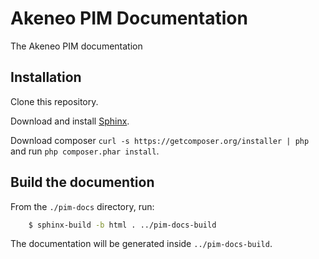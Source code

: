 Akeneo PIM Documentation
========================

The Akeneo PIM documentation

Installation
------------

Clone this repository.

Download and install [Sphinx](http://sphinx-doc.org/).

Download composer `curl -s https://getcomposer.org/installer | php` and run `php composer.phar install`.

Build the documention
---------------------

From the `./pim-docs` directory, run:

``` bash
    $ sphinx-build -b html . ../pim-docs-build
```

The documentation will be generated inside `../pim-docs-build`.
